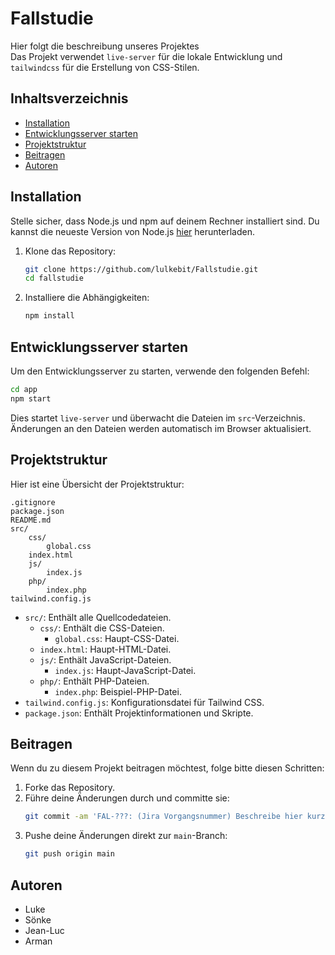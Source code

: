 # Fallstudie

Hier folgt die beschreibung unseres Projektes <br>
Das Projekt verwendet `live-server` für die lokale Entwicklung und `tailwindcss` für die Erstellung von CSS-Stilen.

## Inhaltsverzeichnis

-   [Installation](#installation)
-   [Entwicklungsserver starten](#entwicklungsserver-starten)
-   [Projektstruktur](#projektstruktur)
-   [Beitragen](#beitragen)
-   [Autoren](#autoren)

## Installation

Stelle sicher, dass Node.js und npm auf deinem Rechner installiert sind. Du kannst die neueste Version von Node.js [hier](https://nodejs.org/) herunterladen.

1. Klone das Repository:

    ```sh
    git clone https://github.com/lulkebit/Fallstudie.git
    cd fallstudie
    ```

2. Installiere die Abhängigkeiten:
    ```sh
    npm install
    ```

## Entwicklungsserver starten

Um den Entwicklungsserver zu starten, verwende den folgenden Befehl:

```sh
cd app
npm start
```

Dies startet `live-server` und überwacht die Dateien im `src`-Verzeichnis. Änderungen an den Dateien werden automatisch im Browser aktualisiert.

## Projektstruktur

Hier ist eine Übersicht der Projektstruktur:

```
.gitignore
package.json
README.md
src/
    css/
        global.css
    index.html
    js/
        index.js
    php/
        index.php
tailwind.config.js
```

-   `src/`: Enthält alle Quellcodedateien.
    -   `css/`: Enthält die CSS-Dateien.
        -   `global.css`: Haupt-CSS-Datei.
    -   `index.html`: Haupt-HTML-Datei.
    -   `js/`: Enthält JavaScript-Dateien.
        -   `index.js`: Haupt-JavaScript-Datei.
    -   `php/`: Enthält PHP-Dateien.
        -   `index.php`: Beispiel-PHP-Datei.
-   `tailwind.config.js`: Konfigurationsdatei für Tailwind CSS.
-   `package.json`: Enthält Projektinformationen und Skripte.

## Beitragen

Wenn du zu diesem Projekt beitragen möchtest, folge bitte diesen Schritten:

1. Forke das Repository.
2. Führe deine Änderungen durch und committe sie:
    ```sh
    git commit -am 'FAL-???: (Jira Vorgangsnummer) Beschreibe hier kurz deine änderung'
    ```
3. Pushe deine Änderungen direkt zur `main`-Branch:
    ```sh
    git push origin main
    ```

## Autoren

-   Luke
-   Sönke
-   Jean-Luc
-   Arman
